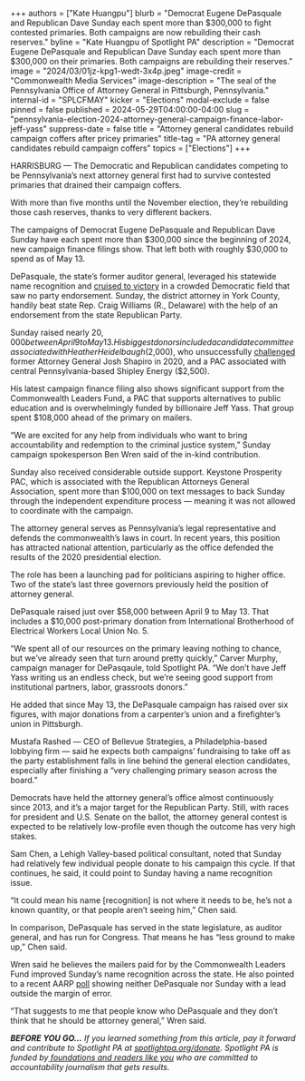 +++
authors = ["Kate Huangpu"]
blurb = "Democrat Eugene DePasquale and Republican Dave Sunday each spent more than $300,000 to fight contested primaries. Both campaigns are now rebuilding their cash reserves."
byline = "Kate Huangpu of Spotlight PA"
description = "Democrat Eugene DePasquale and Republican Dave Sunday each spent more than $300,000 on their primaries. Both campaigns are rebuilding their reserves."
image = "2024/03/01jz-kpg1-wedt-3x4p.jpeg"
image-credit = "Commonwealth Media Services"
image-description = "The seal of the Pennsylvania Office of Attorney General in Pittsburgh, Pennsylvania."
internal-id = "SPLCFMAY"
kicker = "Elections"
modal-exclude = false
pinned = false
published = 2024-05-29T04:00:00-04:00
slug = "pennsylvania-election-2024-attorney-general-campaign-finance-labor-jeff-yass"
suppress-date = false
title = "Attorney general candidates rebuild campaign coffers after pricey primaries"
title-tag = "PA attorney general candidates rebuild campaign coffers"
topics = ["Elections"]
+++

HARRISBURG — The Democratic and Republican candidates competing to be Pennsylvania’s next attorney general first had to survive contested primaries that drained their campaign coffers.

With more than five months until the November election, they’re rebuilding those cash reserves, thanks to very different backers.

The campaigns of Democrat Eugene DePasquale and Republican Dave Sunday have each spent more than $300,000 since the beginning of 2024, new campaign finance filings show. That left both with roughly $30,000 to spend as of May 13.

<script src="https://www.spotlightpa.org/embed.js" async></script><div data-spl-embed-version="1" data-spl-src="https://www.spotlightpa.org/embeds/newsletter/"></div>

DePasquale, the state’s former auditor general, leveraged his statewide name recognition and <a href="https://www.spotlightpa.org/news/2024/04/pennsylvania-election-results-2024-primary-attorney-general-dave-sunday/">cruised to victory</a> in a crowded Democratic field that saw no party endorsement. Sunday, the district attorney in York County, handily beat state Rep. Craig Williams (R., Delaware) with the help of an endorsement from the state Republican Party.

Sunday raised nearly $20,000 between April 9 to May 13. His biggest donors included a candidate committee associated with Heather Heidelbaugh ($2,000), who unsuccessfully <a href="https://www.cbsnews.com/pittsburgh/news/josh-shapiro-wins-heather-heidelbaugh/">challenged</a> former Attorney General Josh Shapiro in 2020, and a PAC associated with central Pennsylvania-based Shipley Energy ($2,500).

His latest campaign finance filing also shows significant support from the Commonwealth Leaders Fund, a PAC that supports alternatives to public education and is overwhelmingly funded by billionaire Jeff Yass. That group spent $108,000 ahead of the primary on mailers.

“We are excited for any help from individuals who want to bring accountability and redemption to the criminal justice system,” Sunday campaign spokesperson Ben Wren said of the in-kind contribution.

Sunday also received considerable outside support. Keystone Prosperity PAC, which is associated with the Republican Attorneys General Association, spent more than $100,000 on text messages to back Sunday through the independent expenditure process — meaning it was not allowed to coordinate with the campaign.

The attorney general serves as Pennsylvania’s legal representative and defends the commonwealth’s laws in court. In recent years, this position has attracted national attention, particularly as the office defended the results of the 2020 presidential election.

The role has been a launching pad for politicians aspiring to higher office. Two of the state’s last three governors previously held the position of attorney general.

DePasquale raised just over $58,000 between April 9 to May 13. That includes a $10,000 post-primary donation from International Brotherhood of Electrical Workers Local Union No. 5.

“We spent all of our resources on the primary leaving nothing to chance, but we’ve already seen that turn around pretty quickly,” Carver Murphy, campaign manager for DePasqaule, told Spotlight PA. “We don’t have Jeff Yass writing us an endless check, but we’re seeing good support from institutional partners, labor, grassroots donors.”

He added that since May 13, the DePasquale campaign has raised over six figures, with major donations from a carpenter’s union and a firefighter’s union in Pittsburgh.

Mustafa Rashed — CEO of Bellevue Strategies, a Philadelphia-based lobbying firm — said he expects both campaigns’ fundraising to take off as the party establishment falls in line behind the general election candidates, especially after finishing a “very challenging primary season across the board.”

Democrats have held the attorney general’s office almost continuously since 2013, and it’s a major target for the Republican Party. Still, with races for president and U.S. Senate on the ballot, the attorney general contest is expected to be relatively low-profile even though the outcome has very high stakes.

Sam Chen, a Lehigh Valley-based political consultant, noted that Sunday had relatively few individual people donate to his campaign this cycle. If that continues, he said, it could point to Sunday having a name recognition issue.

“It could mean his name \[recognition\] is not where it needs to be, he’s not a known quantity, or that people aren’t seeing him,” Chen said.

<script src="https://www.spotlightpa.org/embed.js" async></script><div data-spl-embed-version="1" data-spl-src="https://www.spotlightpa.org/embeds/donate/"></div>

In comparison, DePasquale has served in the state legislature, as auditor general, and has run for Congress. That means he has “less ground to make up,” Chen said.

Wren said he believes the mailers paid for by the Commonwealth Leaders Fund improved Sunday’s name recognition across the state. He also pointed to a recent AARP <a href="https://www.aarp.org/content/dam/aarp/research/topics/voter-opinion-research/politics/pennsylvania-older-voter-survey-2024-report.doi.10.26419-2fres.00813.001.pdf">poll</a> showing neither DePasquale nor Sunday with a lead outside the margin of error.

“That suggests to me that people know who DePasquale and they don’t think that he should be attorney general,” Wren said.

<strong><em>BEFORE YOU GO…</em></strong><em> If you learned something from this article, pay it forward and contribute to Spotlight PA at </em><a href="http://spotlightpa.org/donate"><em>spotlightpa.org/donate</em></a><em>. Spotlight PA is funded by</em><a href="https://www.spotlightpa.org/support"><em> foundations and readers like you</em></a><em> who are committed to accountability journalism that gets results.</em>

